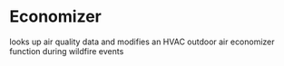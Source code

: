 # Economizer
looks up air quality data and modifies an HVAC outdoor air economizer function during wildfire events
